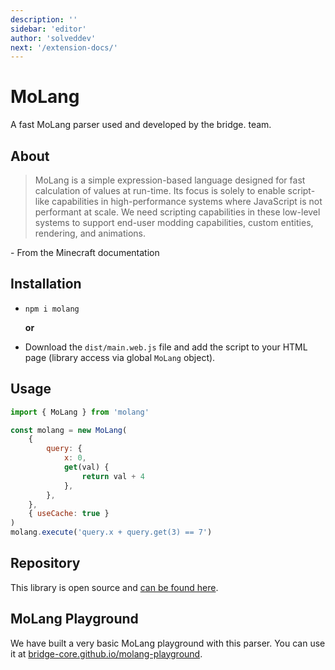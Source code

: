 ```yaml
---
description: ''
sidebar: 'editor'
author: 'solveddev'
next: '/extension-docs/'
---
```


# MoLang

A fast MoLang parser used and developed by the bridge. team.

## About

> MoLang is a simple expression-based language designed for fast calculation of values at run-time. Its focus is solely to enable script-like capabilities in high-performance systems where JavaScript is not performant at scale. We need scripting capabilities in these low-level systems to support end-user modding capabilities, custom entities, rendering, and animations.

\- From the Minecraft documentation

## Installation

-   `npm i molang`

    **or**

-   Download the `dist/main.web.js` file and add the script to your HTML page (library access via global `MoLang` object).

## Usage

```javascript
import { MoLang } from 'molang'

const molang = new MoLang(
	{
		query: {
			x: 0,
			get(val) {
				return val + 4
			},
		},
	},
	{ useCache: true }
)
molang.execute('query.x + query.get(3) == 7')
```

## Repository

This library is open source and [can be found here](https://github.com/bridge-core/molang).

## MoLang Playground

We have built a very basic MoLang playground with this parser. You can use it at [bridge-core.github.io/molang-playground](https://bridge-core.github.io/molang-playground).
